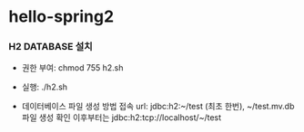 # hello-spring2

<h3> H2 DATABASE 설치 </h3>

- 권한 부여: chmod 755 h2.sh 
- 실행: ./h2.sh 
    
- 데이터베이스 파일 생성 방법
접속 url: jdbc:h2:~/test (최초 한번), ~/test.mv.db 파일 생성 확인
이후부터는 jdbc:h2:tcp://localhost/~/test  
